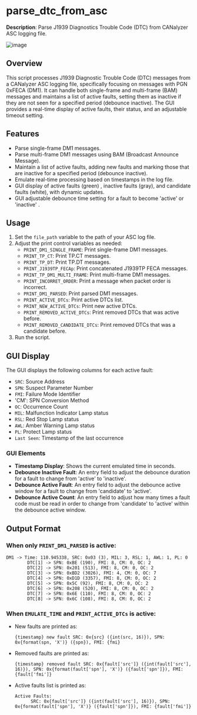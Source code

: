 
# parse_dtc_from_asc

**Description**: Parse J1939 Diagnostics Trouble Code (DTC) from CANalyzer ASC logging file.

<!-- ![image](https://github.com/user-attachments/assets/0cf920b0-2f3a-4ac5-8aae-b8e9b04ca8ec) -->
![image](https://github.com/user-attachments/assets/b5418880-89e9-47e7-ab4d-7c8e174c6121)



## Overview

This script processes J1939 Diagnostic Trouble Code (DTC) messages from a CANalyzer ASC logging file, specifically focusing on messages with PGN 0xFECA (DM1). It can handle both single-frame and multi-frame (BAM) messages and maintains a list of active faults, setting them as inactive if they are not seen for a specified period (debounce inactive). The GUI provides a real-time display of active faults, their status, and an adjustable timeout setting.

## Features

- Parse single-frame DM1 messages.
- Parse multi-frame DM1 messages using BAM (Broadcast Announce Message).
- Maintain a list of active faults, adding new faults and marking those that are inactive for a specified period (debounce inactive).
- Emulate real-time processing based on timestamps in the log file.
- GUI display of active faults (green) , inactive faults (gray), and candidate faults (white), with dynamic updates.
- GUI adjustable debounce time setting for a fault to become 'active' or 'inactive' .

## Usage

1. Set the `file_path` variable to the path of your ASC log file.
2. Adjust the print control variables as needed:
   - `PRINT_DM1_SINGLE_FRAME`: Print single-frame DM1 messages.
   - `PRINT_TP_CT`: Print TP.CT messages.
   - `PRINT_TP_DT`: Print TP.DT messages.
   - `PRINT_J1939TP_FECAp`: Print concatenated J1939TP FECA messages.
   - `PRINT_TP_DM1_MULTI_FRAME`: Print multi-frame DM1 messages.
   - `PRINT_INCORRET_ORDER`: Print a message when packet order is incorrect.
   - `PRINT_DM1_PARSED`: Print parsed DM1 messages.
   - `PRINT_ACTIVE_DTCs`: Print active DTCs list.
   - `PRINT_NEW_ACTIVE_DTCs`: Print new active DTCs.
   - `PRINT_REMOVED_ACTIVE_DTCs`: Print removed DTCs that was active before.
   - `PRINT_REMOVED_CANDIDATE_DTCs`: Print removed DTCs that was a candidate before.
3. Run the script.

## GUI Display

The GUI displays the following columns for each active fault:

- `SRC`: Source Address
- `SPN`: Suspect Parameter Number
- `FMI`: Failure Mode Identifier
- 'CM': SPN Conversion Method
- `OC`: Occurrence Count
- `MIL`: Malfunction Indicator Lamp status
- `RSL`: Red Stop Lamp status
- `AWL`: Amber Warning Lamp status
- `PL`: Protect Lamp status
- `Last Seen`: Timestamp of the last occurrence

### GUI Elements

- **Timestamp Display**: Shows the current emulated time in seconds.
- **Debounce Inactive Fault**: An entry field to adjust the debounce duration for a fault to change from 'active' to 'inactive'.
- **Debounce Active Fault**: An entry field to adjust the debounce active window for a fault to change from 'candidate' to 'active'.
- **Debounce Active Count**: An entry field to adjust how many times a fault code must be read in order to change from 'candidate' to 'active' within the debounce active window.

## Output Format

### When only `PRINT_DM1_PARSED` is active:

```
DM1 -> Time: 110.945338, SRC: 0x03 (3), MIL: 3, RSL: 1, AWL: 1, PL: 0
        DTC[1] -> SPN: 0xBE (190), FMI: 8, CM: 0, OC: 2
        DTC[2] -> SPN: 0x201 (513), FMI: 8, CM: 0, OC: 2
        DTC[3] -> SPN: 0xBD2 (3026), FMI: 4, CM: 0, OC: 7
        DTC[4] -> SPN: 0xD1D (3357), FMI: 8, CM: 0, OC: 2
        DTC[5] -> SPN: 0x5C (92), FMI: 8, CM: 0, OC: 2
        DTC[6] -> SPN: 0x208 (520), FMI: 8, CM: 0, OC: 2
        DTC[7] -> SPN: 0x6E (110), FMI: 8, CM: 0, OC: 2
        DTC[8] -> SPN: 0x6C (108), FMI: 8, CM: 0, OC: 2
```

### When `EMULATE_TIME` and `PRINT_ACTIVE_DTCs` is active:

- New faults are printed as:
  ```
  {timestamp} new fault SRC: 0x{src} ({int(src, 16)}), SPN: 0x{format(spn, 'X')} ({spn}), FMI: {fmi}
  ```

- Removed faults are printed as:
  ```
  {timestamp} removed fault SRC: 0x{fault['src']} ({int(fault['src'], 16)}), SPN: 0x{format(fault['spn'], 'X')} ({fault['spn']}), FMI: {fault['fmi']}
  ```

- Active faults list is printed as:
  ```
  Active Faults:
        SRC: 0x{fault['src']} ({int(fault['src'], 16)}), SPN: 0x{format(fault['spn'], 'X')} ({fault['spn']}), FMI: {fault['fmi']}
  ```
